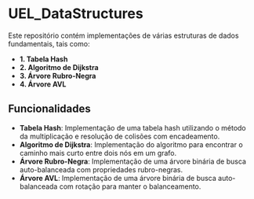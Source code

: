 # UEL_DataStructures

Este repositório contém implementações de várias estruturas de dados fundamentais, tais como:

- **1. Tabela Hash**
- **2. Algoritmo de Dijkstra**
- **3. Árvore Rubro-Negra**
- **4. Árvore AVL**

## Funcionalidades

- **Tabela Hash**: Implementação de uma tabela hash utilizando o método da multiplicação e resolução de colisões com encadeamento.
- **Algoritmo de Dijkstra**: Implementação do algoritmo para encontrar o caminho mais curto entre dois nós em um grafo.
- **Árvore Rubro-Negra**: Implementação de uma árvore binária de busca auto-balanceada com propriedades rubro-negras.
- **Árvore AVL**: Implementação de uma árvore binária de busca auto-balanceada com rotação para manter o balanceamento.
   
